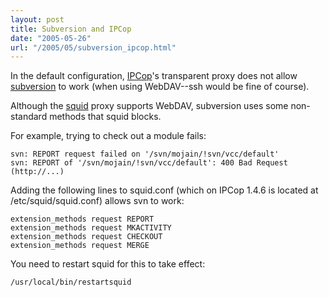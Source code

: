 ```yaml
---
layout: post
title: Subversion and IPCop
date: "2005-05-26"
url: "/2005/05/subversion_ipcop.html"
---
```


In the default configuration, [IPCop][]'s transparent proxy does not
allow [subversion][] to work (when using WebDAV--ssh would be fine of
course). 

Although the [squid][] proxy supports WebDAV, subversion uses some
non-standard methods that squid blocks.

For example, trying to check out a module fails:

    svn: REPORT request failed on '/svn/mojain/!svn/vcc/default'
    svn: REPORT of '/svn/mojain/!svn/vcc/default': 400 Bad Request (http://...)

Adding the following lines to squid.conf (which on IPCop 1.4.6 is
located at /etc/squid/squid.conf) allows svn to work:

    extension_methods request REPORT
    extension_methods request MKACTIVITY
    extension_methods request CHECKOUT
    extension_methods request MERGE

You need to restart squid for this to take effect:

    /usr/local/bin/restartsquid

[IPCop]: http://www.ipcop.org/
[subversion]: http://subversion.tigris.org/
[squid]: http://www.squid-cache.org/
